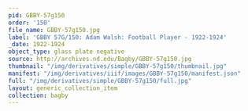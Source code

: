 ```yaml
---
pid: GBBY-57g150
order: '150'
file_name: GBBY-57g150.jpg
label: 'GBBY 57G/150: Adam Walsh: Football Player - 1922-1924'
_date: 1922-1924
object_type: glass plate negative
source: http://archives.nd.edu/Bagby/GBBY-57g150.jpg
thumbnail: "/img/derivatives/simple/GBBY-57g150/thumbnail.jpg"
manifest: "/img/derivatives/iiif/images/GBBY-57g150/manifest.json"
full: "/img/derivatives/simple/GBBY-57g150/full.jpg"
layout: generic_collection_item
collection: bagby
---
```

